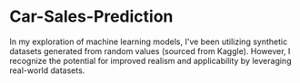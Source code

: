 # Car-Sales-Prediction
In my exploration of machine learning models, I've been utilizing synthetic datasets generated from random values (sourced from Kaggle). However, I recognize the potential for improved realism and applicability by leveraging real-world datasets.
 


